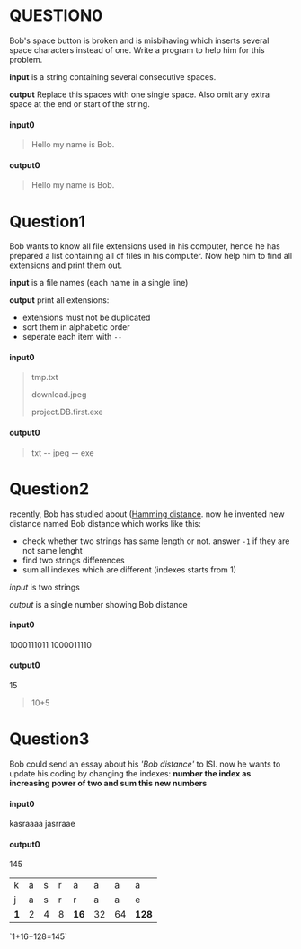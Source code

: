 # QUESTION0
Bob's space button is broken and is misbihaving which inserts several space characters instead of one. Write a program to help him for this problem.

**input** is a string containing several consecutive spaces. 

**output** Replace this spaces with one single space. Also omit any extra space at the end or start of the string.

#### input0
>  Hello   my    name    is   Bob.

#### output0
> Hello my name is Bob.

# Question1
Bob wants to know all file extensions used in his computer, hence he has prepared a list containing all of files in his computer. Now help him to find all extensions and print them out.

**input** is a file names (each name in a single line)

**output** print all extensions:
- extensions must not be duplicated
- sort them in alphabetic order
- seperate each item with `--`

#### input0
> tmp.txt
>
> download.jpeg
>
> project.DB.first.exe

#### output0
> txt -- jpeg -- exe

# Question2
recently, Bob has studied about ([Hamming distance](https://en.wikipedia.org/wiki/Hamming_distance).
now he invented new distance named Bob distance which works like this:
- check whether two strings has same length or not. answer `-1` if they are not same lenght
- find two strings differences
- sum all indexes which are different (indexes starts from 1)

*input* is two strings

*output* is a single number showing Bob distance

#### input0
1000111011
1000011110

#### output0
15

>10+5

# Question3
Bob could send an essay about his *'Bob distance'* to ISI.
now he wants to update his coding by changing the indexes:
 **number the index as increasing power of two and sum this new numbers**
 
#### input0
kasraaaa
jasrraae

#### output0
145

<table>
  <tr>
    <td>k</td><td>a</td><td>s</td><td>r</td><td>a</td><td>a</td><td>a</td><td>a</td>
  </tr>
  <tr>
    <td>j</td><td>a</td><td>s</td><td>r</td><td>r</td><td>a</td><td>a</td><td>e</td>
  </tr>
  <tr>
  <td><b>1</b></td><td>2</td><td>4</td><td>8</td><td><b>16</b></td><td>32</td><td>64</td><td><b>128</b></td>

  </tr>
</table>
`1+16+128=145`
